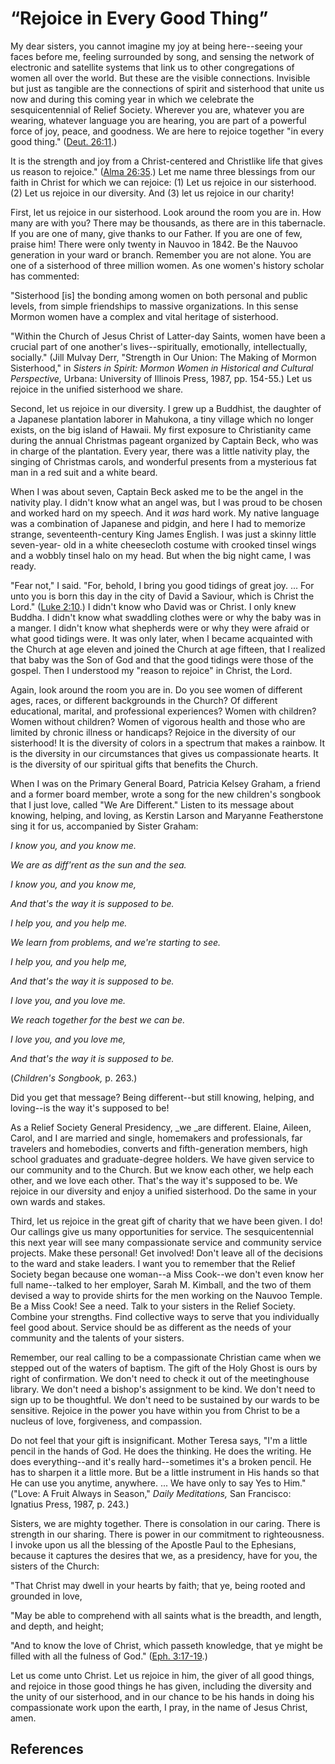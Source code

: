 # “Rejoice in Every Good Thing”

My dear sisters, you cannot imagine my joy at being here--seeing your faces
before me, feeling surrounded by song, and sensing the network of electronic
and satellite systems that link us to other congregations of women all over
the world. But these are the visible connections. Invisible but just as
tangible are the connections of spirit and sisterhood that unite us now and
during this coming year in which we celebrate the sesquicentennial of Relief
Society. Wherever you are, whatever you are wearing, whatever language you are
hearing, you are part of a powerful force of joy, peace, and goodness. We are
here to rejoice together "in every good thing." ([Deut.
26:11](/scriptures/ot/deut/26.11?lang=eng#10).)

It is the strength and joy from a Christ-centered and Christlike life that
gives us reason to rejoice." ([Alma
26:35](/scriptures/bofm/alma/26.35?lang=eng#34).) Let me name three blessings
from our faith in Christ for which we can rejoice: (1) Let us rejoice in our
sisterhood. (2) Let us rejoice in our diversity. And (3) let us rejoice in our
charity!

First, let us rejoice in our sisterhood. Look around the room you are in. How
many are with you? There may be thousands, as there are in this tabernacle. If
you are one of many, give thanks to our Father. If you are one of few, praise
him! There were only twenty in Nauvoo in 1842. Be the Nauvoo generation in
your ward or branch. Remember you are not alone. You are one of a sisterhood
of three million women. As one women's history scholar has commented:

"Sisterhood [is] the bonding among women on both personal and public levels,
from simple friendships to massive organizations. In this sense Mormon women
have a complex and vital heritage of sisterhood.

"Within the Church of Jesus Christ of Latter-day Saints, women have been a
crucial part of one another's lives--spiritually, emotionally, intellectually,
socially." (Jill Mulvay Derr, "Strength in Our Union: The Making of Mormon
Sisterhood," in _Sisters in Spirit: Mormon Women in Historical and Cultural
Perspective,_ Urbana: University of Illinois Press, 1987, pp. 154-55.) Let us
rejoice in the unified sisterhood we share.

Second, let us rejoice in our diversity. I grew up a Buddhist, the daughter of
a Japanese plantation laborer in Mahukona, a tiny village which no longer
exists, on the big island of Hawaii. My first exposure to Christianity came
during the annual Christmas pageant organized by Captain Beck, who was in
charge of the plantation. Every year, there was a little nativity play, the
singing of Christmas carols, and wonderful presents from a mysterious fat man
in a red suit and a white beard.

When I was about seven, Captain Beck asked me to be the angel in the nativity
play. I didn't know what an angel was, but I was proud to be chosen and worked
hard on my speech. And it _was_ hard work. My native language was a
combination of Japanese and pidgin, and here I had to memorize strange,
seventeenth-century King James English. I was just a skinny little seven-year-
old in a white cheesecloth costume with crooked tinsel wings and a wobbly
tinsel halo on my head. But when the big night came, I was ready.

"Fear not," I said. "For, behold, I bring you good tidings of great joy. ... For
unto you is born this day in the city of David a Saviour, which is Christ the
Lord." ([Luke 2:10](/scriptures/nt/luke/2.10?lang=eng#9).) I didn't know who
David was or Christ. I only knew Buddha. I didn't know what swaddling clothes
were or why the baby was in a manger. I didn't know what shepherds were or why
they were afraid or what good tidings were. It was only later, when I became
acquainted with the Church at age eleven and joined the Church at age fifteen,
that I realized that baby was the Son of God and that the good tidings were
those of the gospel. Then I understood my "reason to rejoice" in Christ, the
Lord.

Again, look around the room you are in. Do you see women of different ages,
races, or different backgrounds in the Church? Of different educational,
marital, and professional experiences? Women with children? Women without
children? Women of vigorous health and those who are limited by chronic
illness or handicaps? Rejoice in the diversity of our sisterhood! It is the
diversity of colors in a spectrum that makes a rainbow. It is the diversity in
our circumstances that gives us compassionate hearts. It is the diversity of
our spiritual gifts that benefits the Church.

When I was on the Primary General Board, Patricia Kelsey Graham, a friend and
a former board member, wrote a song for the new children's songbook that I
just love, called "We Are Different." Listen to its message about knowing,
helping, and loving, as Kerstin Larson and Maryanne Featherstone sing it for
us, accompanied by Sister Graham:

_I know you, and you know me._

_We are as diff'rent as the sun and the sea._

_I know you, and you know me,_

_And that's the way it is supposed to be._

_I help you, and you help me._

_We learn from problems, and we're starting to see._

_I help you, and you help me,_

_And that's the way it is supposed to be._

_I love you, and you love me._

_We reach together for the best we can be._

_I love you, and you love me,_

_And that's the way it is supposed to be._

(_Children's Songbook,_ p. 263.)

Did you get that message? Being different--but still knowing, helping, and
loving--is the way it's supposed to be!

As a Relief Society General Presidency, _we _are different. Elaine, Aileen,
Carol, and I are married and single, homemakers and professionals, far
travelers and homebodies, converts and fifth-generation members, high school
graduates and graduate-degree holders. We have given service to our community
and to the Church. But we know each other, we help each other, and we love
each other. That's the way it's supposed to be. We rejoice in our diversity
and enjoy a unified sisterhood. Do the same in your own wards and stakes.

Third, let us rejoice in the great gift of charity that we have been given. I
do! Our callings give us many opportunities for service. The sesquicentennial
this next year will see many compassionate service and community service
projects. Make these personal! Get involved! Don't leave all of the decisions
to the ward and stake leaders. I want you to remember that the Relief Society
began because one woman--a Miss Cook--we don't even know her full name--talked
to her employer, Sarah M. Kimball, and the two of them devised a way to
provide shirts for the men working on the Nauvoo Temple. Be a Miss Cook! See a
need. Talk to your sisters in the Relief Society. Combine your strengths. Find
collective ways to serve that you individually feel good about. Service should
be as different as the needs of your community and the talents of your
sisters.

Remember, our real calling to be a compassionate Christian came when we
stepped out of the waters of baptism. The gift of the Holy Ghost is ours by
right of confirmation. We don't need to check it out of the meetinghouse
library. We don't need a bishop's assignment to be kind. We don't need to sign
up to be thoughtful. We don't need to be sustained by our wards to be
sensitive. Rejoice in the power you have within you from Christ to be a
nucleus of love, forgiveness, and compassion.

Do not feel that your gift is insignificant. Mother Teresa says, "I'm a little
pencil in the hands of God. He does the thinking. He does the writing. He does
everything--and it's really hard--sometimes it's a broken pencil. He has to
sharpen it a little more. But be a little instrument in His hands so that He
can use you anytime, anywhere. ... We have only to say Yes to Him." ("Love: A
Fruit Always in Season," _Daily Meditations,_ San Francisco: Ignatius Press,
1987, p. 243.)

Sisters, we are mighty together. There is consolation in our caring. There is
strength in our sharing. There is power in our commitment to righteousness. I
invoke upon us all the blessing of the Apostle Paul to the Ephesians, because
it captures the desires that we, as a presidency, have for you, the sisters of
the Church:

"That Christ may dwell in your hearts by faith; that ye, being rooted and
grounded in love,

"May be able to comprehend with all saints what is the breadth, and length,
and depth, and height;

"And to know the love of Christ, which passeth knowledge, that ye might be
filled with all the fulness of God." ([Eph.
3:17-19](/scriptures/nt/eph/3.17-19?lang=eng#16).)

Let us come unto Christ. Let us rejoice in him, the giver of all good things,
and rejoice in those good things he has given, including the diversity and the
unity of our sisterhood, and in our chance to be his hands in doing his
compassionate work upon the earth, I pray, in the name of Jesus Christ, amen.

## References

